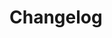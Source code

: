 # Changelog
<!-- Unlike most `CHANGELOG.md`'s, this is where a copy of the bot's changelog will be placed when it updates, this allows it to be referenced from the website. -->
